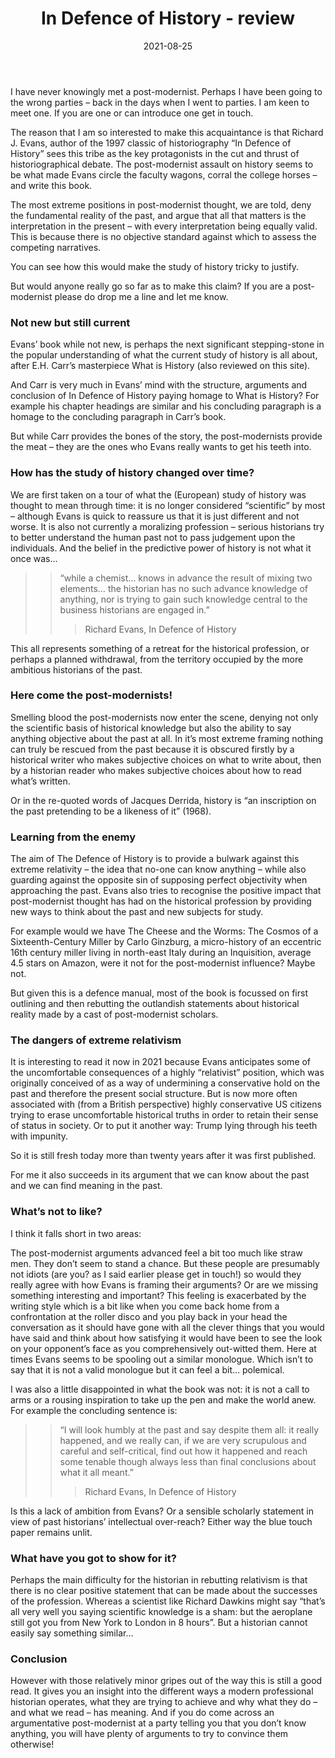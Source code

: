 ﻿---
layout: layouts/bookreview.njk

tags:
  - post
  - review

title: In Defence of History - review
review_book_main_title: In Defence of History
review_book_sub_title: 
review_book_author: Richard J. Evans
review_book_image_url: https://res.cloudinary.com/ds2o5ecdw/image/upload/acovers/1783784598.02._SCL_.jpg
review_book_image_small_url: https://res.cloudinary.com/ds2o5ecdw/image/upload/acovers/1783784598.02._SCM_.jpg
review_publication_date: 1997-09-23
review_publisher: Granta Books
review_pages: 384
review_ISBN13: 978-1783784592
review_book_tags:
  - [Europe]
  - [Late Modern, Contemporary]
  - [Historiography]
  - []
review_podcasts:
  - [https://www.listennotes.com/e/53ccb666cdb547e681563236020b077e, In Our Time History, History and Understanding the Past]
shopping_links:
  - [https://www.amazon.co.uk/Defence-History-Richard-J-Evans/dp/1783784598/, Amazon UK, Amazon UK book link]
  - [https://www.amazon.com/Defence-History-Richard-J-Evans/dp/1783784598/, Amazon US, Amazon US book link]
review_author: Anthony Webb
date: 2021-08-25
review_rating: ★★★★☆
permalink: '/2021/08/26/in-defence-of-history/'
review_summary: '<p>A classic of historiography, In Defence of History gives you an insight into the different ways a modern professional historian operates and what they are trying to achieve.</p><p>And if you come across an argumentative post-modernist at a party, telling you that you don’t know anything, this book will supply you with plenty of arguments to try to convince them otherwise!</p>'
---
I have never knowingly met a post-modernist. Perhaps I have been going to the wrong parties – back in the days when I went to parties. I am keen to meet one. If you are one or can introduce one get in touch.

The reason that I am so interested to make this acquaintance is that Richard J. Evans, author of the 1997 classic of historiography “In Defence of History” sees this tribe as the key protagonists in the cut and thrust of historiographical debate. The post-modernist assault on history seems to be what made Evans circle the faculty wagons, corral the college horses – and write this book.

The most extreme positions in post-modernist thought, we are told, deny the fundamental reality of the past, and argue that all that matters is the interpretation in the present – with every interpretation being equally valid. This is because there is no objective standard against which to assess the competing narratives.

You can see how this would make the study of history tricky to justify.

But would anyone really go so far as to make this claim? If you are a post-modernist please do drop me a line and let me know.

### Not new but still current

Evans’ book while not new, is perhaps the next significant stepping-stone in the popular understanding of what the current study of history is all about, after E.H. Carr’s masterpiece What is History (also reviewed on this site).

And Carr is very much in Evans’ mind with the structure, arguments and conclusion of In Defence of History paying homage to What is History? For example his chapter headings are similar and his concluding paragraph is a homage to the concluding paragraph in Carr’s book.

But while Carr provides the bones of the story, the post-modernists provide the meat – they are the ones who Evans really wants to get his teeth into.

### How has the study of history changed over time?

We are first taken on a tour of what the (European) study of history was thought to mean through time: it is no longer considered “scientific” by most – although Evans is quick to reassure us that it is just different and not worse. It is also not currently a moralizing profession – serious historians try to better understand the human past not to pass judgement upon the individuals. And the belief in the predictive power of history is not what it once was…

>> “while a chemist… knows in advance the result of mixing two elements… the historian has no such advance knowledge of anything, nor is trying to gain such knowledge central to the business historians are engaged in.”
>>
>>> Richard Evans, In Defence of History

This all represents something of a retreat for the historical profession, or perhaps a planned withdrawal, from the territory occupied by the more ambitious historians of the past.

### Here come the post-modernists!

Smelling blood the post-modernists now enter the scene, denying not only the scientific basis of historical knowledge but also the ability to say anything objective about the past at all. In it’s most extreme framing nothing can truly be rescued from the past because it is obscured firstly by a historical writer who makes subjective choices on what to write about, then by a historian reader who makes subjective choices about how to read what’s written.

Or in the re-quoted words of Jacques Derrida, history is “an inscription on the past pretending to be a likeness of it” (1968).

### Learning from the enemy

The aim of The Defence of History is to provide a bulwark against this extreme relativity – the idea that no-one can know anything – while also guarding against the opposite sin of supposing perfect objectivity when approaching the past. Evans also tries to recognise the positive impact that post-modernist thought has had on the historical profession by providing new ways to think about the past and new subjects for study.

For example would we have The Cheese and the Worms: The Cosmos of a Sixteenth-Century Miller by Carlo Ginzburg, a micro-history of an eccentric 16th century miller living in north-east Italy during an Inquisition, average 4.5 stars on Amazon, were it not for the post-modernist influence? Maybe not.

But given this is a defence manual, most of the book is focussed on first outlining and then rebutting the outlandish statements about historical reality made by a cast of post-modernist scholars.

### The dangers of extreme relativism

It is interesting to read it now in 2021 because Evans anticipates some of the uncomfortable consequences of a highly “relativist” position, which was originally conceived of as a way of undermining a conservative hold on the past and therefore the present social structure. But is now more often associated with (from a British perspective) highly conservative US citizens trying to erase uncomfortable historical truths in order to retain their sense of status in society. Or to put it another way: Trump lying through his teeth with impunity.

So it is still fresh today more than twenty years after it was first published.

For me it also succeeds in its argument that we can know about the past and we can find meaning in the past.

### What’s not to like?

I think it falls short in two areas:

The post-modernist arguments advanced feel a bit too much like straw men. They don’t seem to stand a chance. But these people are presumably not idiots (are you? as I said earlier please get in touch!) so would they really agree with how Evans is framing their arguments? Or are we missing something interesting and important? This feeling is exacerbated by the writing style which is a bit like when you come back home from a confrontation at the roller disco and you play back in your head the conversation as it should have gone with all the clever things that you would have said and think about how satisfying it would have been to see the look on your opponent’s face as you comprehensively out-witted them. Here at times Evans seems to be spooling out a similar monologue. Which isn’t to say that it is not a valid monologue but it can feel a bit… polemical.

I was also a little disappointed in what the book was not: it is not a call to arms or a rousing inspiration to take up the pen and make the world anew. For example the concluding sentence is:

>> “I will look humbly at the past and say despite them all: it really happened, and we really can, if we are very scrupulous and careful and self-critical, find out how it happened and reach some tenable though always less than final conclusions about what it all meant.”
>>
>>> Richard Evans, In Defence of History

Is this a lack of ambition from Evans? Or a sensible scholarly statement in view of past historians’ intellectual over-reach? Either way the blue touch paper remains unlit.

### What have you got to show for it?

Perhaps the main difficulty for the historian in rebutting relativism is that there is no clear positive statement that can be made about the successes of the profession. Whereas a scientist like Richard Dawkins might say “that’s all very well you saying scientific knowledge is a sham: but the aeroplane still got you from New York to London in 8 hours”. But a historian cannot easily say something similar…

### Conclusion

However with those relatively minor gripes out of the way this is still a good read. It gives you an insight into the different ways a modern professional historian operates, what they are trying to achieve and why what they do – and what we read – has meaning. And if you do come across an argumentative post-modernist at a party telling you that you don’t know anything, you will have plenty of arguments to try to convince them otherwise!